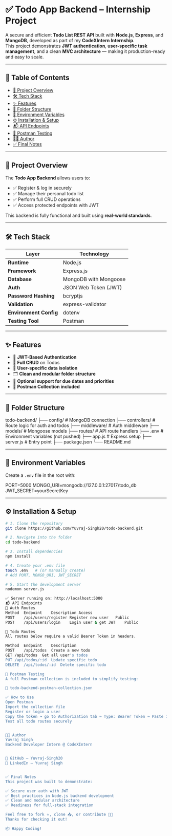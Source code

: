 # ✅ Todo App Backend – Internship Project

A secure and efficient **Todo List REST API** built with **Node.js**, **Express**, and **MongoDB**, developed as part of my **CodeXIntern Internship**.  
This project demonstrates **JWT authentication**, **user-specific task management**, and a clean **MVC architecture** — making it production-ready and easy to scale.

---

## 📌 Table of Contents

- [🚀 Project Overview](#-project-overview)
- [🛠️ Tech Stack](#️-tech-stack)
- [✨ Features](#-features)
- [📁 Folder Structure](#-folder-structure)
- [🔐 Environment Variables](#-environment-variables)
- [⚙️ Installation & Setup](#️-installation--setup)
- [📬 API Endpoints](#-api-endpoints)
- [📮 Postman Testing](#-postman-testing)
- [👨‍💻 Author](#-author)
- [✅ Final Notes](#-final-notes)

---

## 🚀 Project Overview

The **Todo App Backend** allows users to:

- ✅ Register & log in securely
- ✅ Manage their personal todo list
- ✅ Perform full CRUD operations
- ✅ Access protected endpoints with JWT

This backend is fully functional and built using **real-world standards**.

---

## 🛠️ Tech Stack

| Layer        | Technology              |
|--------------|--------------------------|
| **Runtime**  | Node.js                  |
| **Framework**| Express.js               |
| **Database** | MongoDB with Mongoose    |
| **Auth**     | JSON Web Token (JWT)     |
| **Password Hashing** | bcryptjs        |
| **Validation** | express-validator      |
| **Environment Config** | dotenv         |
| **Testing Tool** | Postman              |

---

## ✨ Features

- 🔐 **JWT-Based Authentication**
- 🧾 **Full CRUD** on Todos
- 👤 **User-specific data isolation**
- 🗂️ **Clean and modular folder structure**
- 📅 **Optional support for due dates and priorities**
- 🧪 **Postman Collection included**

---

## 📁 Folder Structure

todo-backend/
├── config/ # MongoDB connection
├── controllers/ # Route logic for auth and todos
├── middleware/ # Auth middleware
├── models/ # Mongoose models
├── routes/ # API route handlers
├── .env # Environment variables (not pushed)
├── app.js # Express setup
├── server.js # Entry point
├── package.json
└── README.md

---

## 🔐 Environment Variables

Create a `.env` file in the root with:

PORT=5000
MONGO_URI=mongodb://127.0.0.1:27017/todo_db
JWT_SECRET=yourSecretKey

---

## ⚙️ Installation & Setup

```bash
# 1. Clone the repository
git clone https://github.com/Yuvraj-Singh20/todo-backend.git

# 2. Navigate into the folder
cd todo-backend

# 3. Install dependencies
npm install

# 4. Create your .env file
touch .env   # (or manually create)
# Add PORT, MONGO_URI, JWT_SECRET

# 5. Start the development server
nodemon server.js

✅ Server running on: http://localhost:5000
📬 API Endpoints
👤 Auth Routes
Method	Endpoint	Description	Access
POST	/api/users/register	Register new user	Public
POST	/api/users/login	Login user & get JWT	Public

📝 Todo Routes
All routes below require a valid Bearer Token in headers.

Method	Endpoint	Description
POST	/api/todos	Create a new todo
GET	/api/todos	Get all user's todos
PUT	/api/todos/:id	Update specific todo
DELETE	/api/todos/:id	Delete specific todo

📮 Postman Testing
A full Postman collection is included to simplify testing:

📂 todo-backend-postman-collection.json

✅ How to Use
Open Postman
Import the collection file
Register or login a user
Copy the token → go to Authorization tab → Type: Bearer Token → Paste it
Test all todo routes securely


👨‍💻 Author
Yuvraj Singh
Backend Developer Intern @ CodeXIntern


🔗 GitHub – Yuvraj-Singh20
💼 LinkedIn – Yuvraj Singh


✅ Final Notes
This project was built to demonstrate:

✅ Secure user auth with JWT
✅ Best practices in Node.js backend development
✅ Clean and modular architecture
✅ Readiness for full-stack integration

Feel free to fork ⭐, clone 📥, or contribute 👨‍💻
Thanks for checking it out!

📦 Happy Coding!
